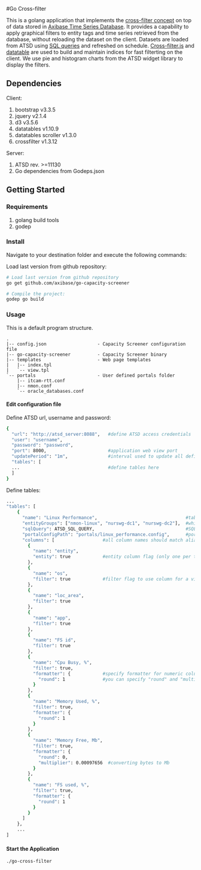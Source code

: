 #Go Cross-filter

This is a golang application that implements the [cross-filter concept](https://square.github.io/crossfilter/) on top of data stored in [Axibase Time Series Database](https://axibase.com/products/axibase-time-series-database/). It provides a capability to apply graphical filters to entity tags and time series retrieved from the database, without reloading the dataset on the client. Datasets are loaded from ATSD using [SQL queries](https://axibase.com/atsd/api/#sql) and refreshed on schedule. [Cross-filter.js](https://square.github.io/crossfilter/) and [datatable](https://www.datatables.net/) are used to build and maintain indices for fast filterting on the client. We use pie and histogram charts from the ATSD widget library to display the filters.

## Dependencies

Client:
1. bootstrap v3.3.5
2. jquery v2.1.4
3. d3 v3.5.6
4. datatables v1.10.9
5. datatables scroller v1.3.0
6. crossfilter v1.3.12

Server:
1. ATSD rev. >=11130
2. Go dependencies from Godeps.json  


## Getting Started

### Requirements

1. golang build tools
2. godep

### Install

Navigate to your destination folder and execute the following commands:

Load last version from github repository:
```bash
# Load last version from github repository
go get github.com/axibase/go-capacity-screener

# Compile the project:
godep go build
```

### Usage

This is a default program structure.

```text
.
|-- config.json                   - Capacity Screener configuration file
|-- go-capacity-screener          - Capacity Screener binary
|-- templates                     - Web page templates
|   |-- index.tpl
|   `-- view.tpl
`-- portals                       - User defined portals folder
    |-- itcam-rtt.conf        
    |-- nmon.conf
    `-- oracle_databases.conf
```

#### Edit configuration file

Define ATSD url, username and password:
```bash
{
  "url": "http://atsd_server:8088",   #define ATSD access credentials
  "user": "username",                 
  "password": "password",             
  "port": 8000,                       #application web view port
  "updatePeriod": "1m",               #interval used to update all defined tables 
  "tables": [
  ...                                 #define tables here
  ]                        
}
```

Define tables:
```bash
...
"tables": [
	{
      "name": "Linux Performance",                                 #table name                               
      "entityGroups": ["nmon-linux", "nurswg-dc1", "nurswg-dc2"],  #which entity groups can be used to filter the table(dataset) 
      "sqlQuery": ATSD_SQL_QUERY,                                  #SQL query to load data from ATSD
      "portalConfigPath": "portals/linux_performance.config",      #portal configuration file
      "columns": [                  #all column names should match aliases in sqlQuery.
        {
          "name": "entity",                  
          "entity": true            #entity column flag (only one per table) to view the portal
        },
        {
          "name": "os",             
          "filter": true            #filter flag to use column for a visual filtering.
        },
        {
          "name": "loc_area",
          "filter": true
        },
        {
          "name": "app",
          "filter": true
        },
        {
          "name": "FS id",
          "filter": true
        },
        {
          "name": "Cpu Busy, %",
          "filter": true,
          "formatter": {            #specify formatter for numeric columns to render column value based on formula (round(multiplier * value)) 
            "round": 1              #you can specify "round" and "multiplier" independently. 
          }                         
        },
        {
          "name": "Memory Used, %",
          "filter": true,
          "formatter": {
            "round": 1
          }
        },
        {
          "name": "Memory Free, Mb",
          "filter": true,
          "formatter": {
            "round": 0,
            "multiplier": 0.00097656  #converting bytes to Mb
          }
        },
        {
          "name": "FS used, %",
          "filter": true,
          "formatter": {
            "round": 1
          }
        }
      ]
	},
	...
]
```

#### Start the Application

```bash
./go-cross-filter
```

